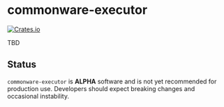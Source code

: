 # commonware-executor

[![Crates.io](https://img.shields.io/crates/v/commonware-executor.svg)](https://crates.io/crates/commonware-executor)

TBD

## Status 

`commonware-executor` is **ALPHA** software and is not yet recommended for production use. Developers should expect breaking changes and occasional instability.